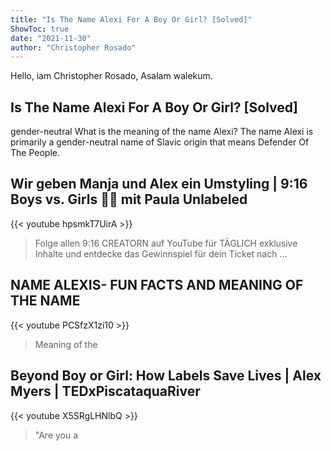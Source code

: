 ```yaml
---
title: "Is The Name Alexi For A Boy Or Girl? [Solved]"
ShowToc: true 
date: "2021-11-30"
author: "Christopher Rosado" 
---
```


Hello, iam Christopher Rosado, Asalam walekum.
## Is The Name Alexi For A Boy Or Girl? [Solved]
gender-neutral What is the meaning of the name Alexi? The name Alexi is primarily a gender-neutral name of Slavic origin that means Defender Of The People.

## Wir geben Manja und Alex ein Umstyling | 9:16 Boys vs. Girls 💪🥊 mit Paula Unlabeled
{{< youtube hpsmkT7UirA >}}
>Folge allen 9:16 CREATORN auf YouTube für TÄGLICH exklusive Inhalte und entdecke das Gewinnspiel für dein Ticket nach ...

## NAME ALEXIS- FUN FACTS AND MEANING OF THE NAME
{{< youtube PCSfzX1zi10 >}}
>Meaning of the 

## Beyond Boy or Girl: How Labels Save Lives | Alex Myers | TEDxPiscataquaRiver
{{< youtube X5SRgLHNlbQ >}}
>"Are you a 

